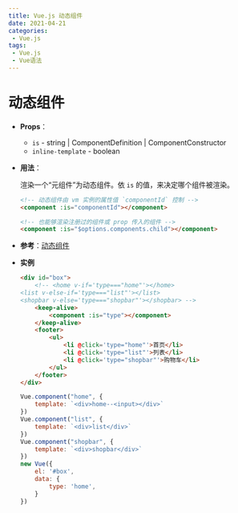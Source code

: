 ```yaml
---
title: Vue.js 动态组件
date: 2021-04-21
categories:
 - Vue.js
tags:
 - Vue.js 
 - Vue语法
---
```


# 动态组件

- **Props**：

  - `is` - string | ComponentDefinition | ComponentConstructor
  - `inline-template` - boolean

- **用法**：

  渲染一个“元组件”为动态组件。依 `is` 的值，来决定哪个组件被渲染。

  ```html
  <!-- 动态组件由 vm 实例的属性值 `componentId` 控制 -->
  <component :is="componentId"></component>
  
  <!-- 也能够渲染注册过的组件或 prop 传入的组件 -->
  <component :is="$options.components.child"></component>
  ```

- **参考**：[动态组件](https://cn.vuejs.org/v2/guide/components.html#动态组件)

- **实例**

  ```html
  <div id="box">
      <!-- <home v-if='type==="home"'></home>
  <list v-else-if='type==="list"'></list>
  <shopbar v-else='type==="shopbar"'></shopbar> -->
      <keep-alive>
          <component :is="type"></component>
      </keep-alive>
      <footer>
          <ul>
              <li @click='type="home"'>首页</li>
              <li @click='type="list"'>列表</li>
              <li @click='type="shopbar"'>购物车</li>
          </ul>
      </footer>
  </div>
  ```

  ```js
  Vue.component("home", {
      template: `<div>home--<input></div>`
  })
  Vue.component("list", {
      template: `<div>list</div>`
  })
  Vue.component("shopbar", {
      template: `<div>shopbar</div>`
  })
  new Vue({
      el: '#box',
      data: {
          type: 'home',
      }
  })
  ```

  


